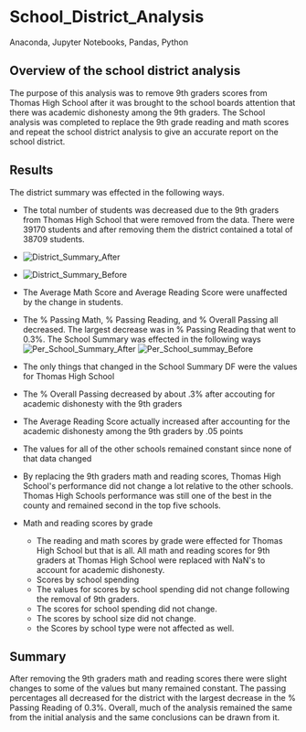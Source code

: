# School_District_Analysis
Anaconda, Jupyter Notebooks, Pandas, Python
## Overview of the school district analysis
The purpose of this analysis was to remove 9th graders scores from Thomas High School after it was brought to the school boards attention that there was academic dishonesty among the 9th graders.  The School analysis was completed to replace the 9th grade reading and math scores and repeat the school district analysis to give an accurate report on the school district.

## Results
The district summary was effected in the following ways.
 - The total number of students was decreased due to the 9th graders from Thomas High School that were removed from the data.  There were 39170 students and after removing them the district contained a total of 38709 students. 
 -  ![District_Summary_After](https://user-images.githubusercontent.com/88444529/134779655-5a85eac2-97bc-452d-b447-10e56833c5ed.PNG)
 - ![District_Summary_Before](https://user-images.githubusercontent.com/88444529/134779661-d7107be6-181e-4348-b1e4-880a7829345a.PNG)

 - The Average Math Score and Average Reading Score were unaffected by the change in students.
 - The % Passing Math, % Passing Reading, and % Overall Passing all decreased.  The largest decrease was in % Passing Reading that went to 0.3%.
The School Summary was effected in the following ways
![Per_School_Summary_After](https://user-images.githubusercontent.com/88444529/134779670-970edd74-9a39-44ac-aa4c-e3fbd64db0a5.PNG)
![Per_School_summay_Before](https://user-images.githubusercontent.com/88444529/134779671-c8710d93-b466-49c7-9c8a-2bb5019c4a92.PNG)

 - The only things that changed in the School Summary DF were the values for Thomas High School
  - The % Overall Passing decreased by about .3% after accouting for academic dishonesty with the 9th graders
  - The Average Reading Score actually increased after accounting for the academic dishonesty among the 9th graders by .05 points
  - The values for all of the other schools remained constant since none of that data changed
  - By replacing the 9th graders math and reading scores, Thomas High School's performance did not change a lot relative to the other schools.  Thomas High Schools performance was still one of the best in the county and remained second in the top five schools.
  - Math and reading scores by grade
    -  The reading and math scores by grade were effected for Thomas High School but that is all.  All math and reading scores for 9th graders at Thomas High School were replaced with NaN's to account for academic dishonesty.
    -  Scores by school spending
      -  The values for scores by school spending did not change following the removal of 9th graders.
      -  The scores for school spending did not change.
      -  The scores by school size did not change.
      -  the Scores by school type were not affected as well.
## Summary
After removing the 9th graders math and reading scores there were slight changes to some of the values but many remained constant.  The passing percentages all decreased for the district with the largest decrease in the % Passing Reading of 0.3%.  Overall, much of the analysis remained the same from the initial analysis and the same conclusions can be drawn from it.
